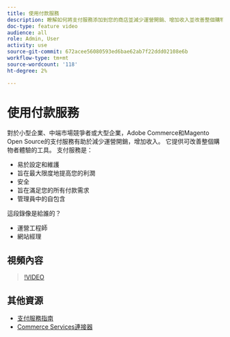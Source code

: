 ```yaml
---
title: 使用付款服務
description: 瞭解如何將支付服務添加到您的商店並減少運營開銷、增加收入並改善整個購物者體驗。
doc-type: feature video
audience: all
role: Admin, User
activity: use
source-git-commit: 672acee56080593ed6bae62ab7f22ddd02108e6b
workflow-type: tm+mt
source-wordcount: '118'
ht-degree: 2%

---
```


# 使用付款服務

對於小型企業、中端市場競爭者或大型企業，Adobe Commerce和Magento Open Source的支付服務有助於減少運營開銷，增加收入。 它提供可改善整個購物者體驗的工具。 支付服務是：

- 易於設定和維護
- 旨在最大限度地提高您的利潤
- 安全
- 旨在滿足您的所有付款需求
- 管理員中的自包含

這段錄像是給誰的？

- 運營工程師
- 網站經理

## 視頻內容

>[!VIDEO](https://video.tv.adobe.com/v/343990?quality=12&learn=on)

## 其他資源

- [支付服務指南](https://experienceleague.adobe.com/docs/commerce-merchant-services/payment-services/guide-overview.html)
- [Commerce Services連接器](https://experienceleague.adobe.com/docs/commerce-merchant-services/user-guides/saas.html)
